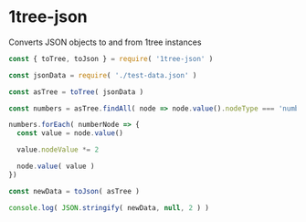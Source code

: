 # 1tree-json

Converts JSON objects to and from 1tree instances

```javascript
const { toTree, toJson } = require( '1tree-json' )

const jsonData = require( './test-data.json' )

const asTree = toTree( jsonData )

const numbers = asTree.findAll( node => node.value().nodeType === 'number' )

numbers.forEach( numberNode => {
  const value = node.value()

  value.nodeValue *= 2

  node.value( value )
})

const newData = toJson( asTree )

console.log( JSON.stringify( newData, null, 2 ) )
```
